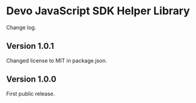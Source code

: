 # Devo JavaScript SDK Helper Library

Change log.

## Version 1.0.1

Changed license to MIT in package.json.

## Version 1.0.0

First public release.


